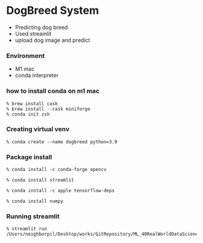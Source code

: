 # DogBreed System
 - Predicting dog breed
 - Used streamlit
 - upload dog image and predict

### Environment
 - M1 mac
 - conda interpreter
### how to install conda on m1 mac
```
% brew install cask
% brew install --cask miniforge
% conda init zsh
```

### Creating virtual venv
```
% conda create --name dogbreed python=3.9
```

### Package install
```
% conda install -c conda-forge opencv
 
% conda install streamlit

% conda install -c apple tensorflow-deps

% conda install numpy
```

### Running streamlit 
```
% streamlit run /Users/neighborpil/Desktop/works/GitRepository/ML_40RealWorldDataScienceMachineLearningProjects2022/P2_DogBreedPrediction/app/main.py
```
